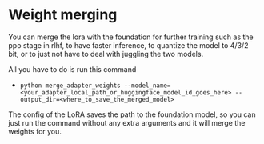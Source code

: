 # Weight merging
You can merge the lora with the foundation for further training such as the ppo stage in rlhf, to have faster inference, to quantize the model to 4/3/2 bit, or to just not have to deal with juggling the two models.

All you have to do is run this command
- `python merge_adapter_weights --model_name=<your_adapter_local_path_or_huggingface_model_id_goes_here> --output_dir=<where_to_save_the_merged_model>`

The config of the LoRA saves the path to the foundation model, so you can just run the command without any extra arguments and it will merge the weights for you.